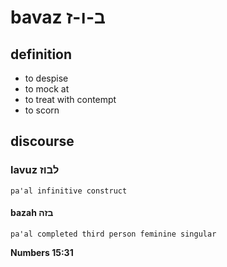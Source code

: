 # bavaz ב-ו-ז

## definition

- to despise
- to mock at
- to treat with contempt
- to scorn

## discourse

### lavuz לבוז

	pa'al infinitive construct

#### bazah בזה

	pa'al completed third person feminine singular

**Numbers 15:31**